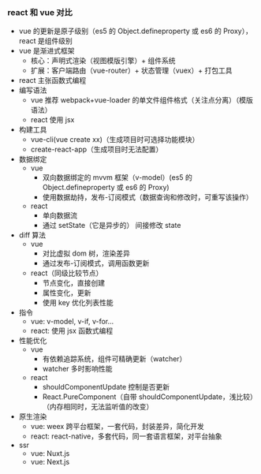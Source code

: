 ### react 和 vue 对比

- vue 的更新是原子级别（es5 的 Object.defineproperty 或 es6 的 Proxy），react 是组件级别
- vue 是渐进式框架
  - 核心：声明式渲染（视图模版引擎）+ 组件系统
  - 扩展：客户端路由（vue-router）+ 状态管理（vuex）+ 打包工具
- react 主张函数式编程
- 编写语法
  - vue 推荐 webpack+vue-loader 的单文件组件格式（关注点分离）（模版语法）
  - react 使用 jsx
- 构建工具
  - vue-cli(vue create xx)（生成项目时可选择功能模块）
  - create-react-app（生成项目时无法配置）
- 数据绑定
  - vue
    - 双向数据绑定的 mvvm 框架（v-model）(es5 的 Object.defineproperty 或 es6 的 Proxy)
    - 使用数据劫持，发布-订阅模式（数据查询和修改时，可重写该操作）
  - react
    - 单向数据流
    - 通过 setState（它是异步的） 间接修改 state
- diff 算法
  - vue
    - 对比虚拟 dom 树，渲染差异
    - 通过发布-订阅模式，调用函数更新
  - react（同级比较节点）
    - 节点变化，直接创建
    - 属性变化，更新
    - 使用 key 优化列表性能
- 指令
  - vue: v-model, v-if, v-for...
  - react: 使用 jsx 函数式编程
- 性能优化
  - vue
    - 有依赖追踪系统，组件可精确更新（watcher）
    - watcher 多时影响性能
  - react
    - shouldComponentUpdate 控制是否更新
    - React.PureComponent（自带 shouldComponentUpdate，浅比较）（内存相同时，无法监听值的改变）
- 原生渲染
  - vue: weex 跨平台框架，一套代码，封装差异，简化开发
  - react: react-native，多套代码，同一套语言框架，对平台抽象
- ssr
  - vue: Nuxt.js
  - vue: Next.js
